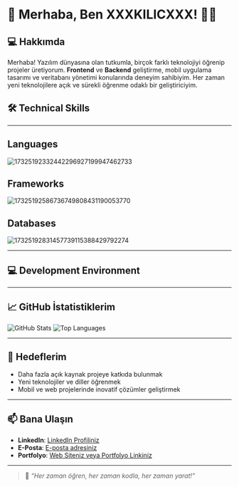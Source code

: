 # 🌟 **Merhaba, Ben XXXKILICXXX!** 👨‍💻

## 💻 **Hakkımda**
Merhaba! Yazılım dünyasına olan tutkumla, birçok farklı teknolojiyi öğrenip projeler üretiyorum. **Frontend** ve **Backend** geliştirme, mobil uygulama tasarımı ve veritabanı yönetimi konularında deneyim sahibiyim. Her zaman yeni teknolojilere açık ve sürekli öğrenme odaklı bir geliştiriciyim.

## **🛠️ Technical Skills**

---

## **Languages**
![17325192332442296927199947462733](https://github.com/user-attachments/assets/a0459633-551a-4fba-a2c4-18f473303e12)

## **Frameworks**
![17325192586736749808431190053770](https://github.com/user-attachments/assets/de0a07cd-3b72-48ca-ade5-639c5044e665)

## **Databases**
![17325192831457739115388429792274](https://github.com/user-attachments/assets/e1c5a310-e433-44ff-8d96-b663e37eaa8f)

---

## **💻 Development Environment**

---

## 📈 **GitHub İstatistiklerim**
![GitHub Stats](https://github-readme-stats.vercel.app/api?username=YourGitHubUsername&show_icons=true&theme=radical)
![Top Languages](https://github-readme-stats.vercel.app/api/top-langs/?username=YourGitHubUsername&layout=compact&theme=radical)

---

## 🎯 **Hedeflerim**
- Daha fazla açık kaynak projeye katkıda bulunmak
- Yeni teknolojiler ve diller öğrenmek
- Mobil ve web projelerinde inovatif çözümler geliştirmek

---

## 📫 **Bana Ulaşın**
- **LinkedIn**: [LinkedIn Profiliniz](#)
- **E-Posta**: [E-posta adresiniz](#)
- **Portfolyo**: [Web Siteniz veya Portfolyo Linkiniz](#)

---

> 🌟 *“Her zaman öğren, her zaman kodla, her zaman yarat!”*
